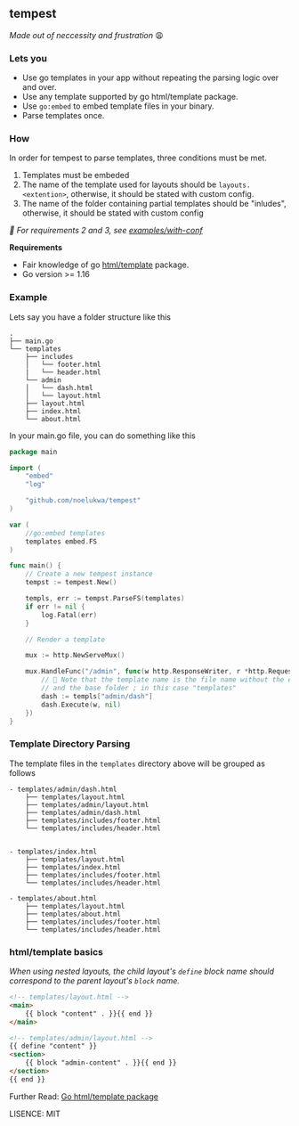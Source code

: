 ## tempest 
*Made out of neccessity and frustration* 😩

### Lets you
- Use go templates in your app without repeating the parsing logic over and over.
- Use any template supported by go html/template package.
- Use `go:embed` to embed template files in your binary.
- Parse templates once.

### How
In order for tempest to parse templates, three conditions must be met.
1. Templates must be embeded 
2. The name of the template used for layouts should be `layouts.<extention>`, otherwise, it should be stated with custom config.
3. The name of the folder containing partial templates should be "inludes", otherwise, it should be stated with custom config

*📝 For requirements 2 and 3, see [examples/with-conf](https://github.com/noelukwa/tempest)*



**Requirements** 
- Fair knowledge of go [html/template](https://pkg.go.dev/html/template) package.
- Go version >= 1.16


### Example
Lets say you have a folder structure like this
```
.
├── main.go
└── templates
    ├── includes
    │   └── footer.html
    |   └── header.html
    └── admin
    │   └── dash.html
    │   └── layout.html
    ├── layout.html
    ├── index.html
    └── about.html
```

In your main.go file, you can do something like this
```go
package main

import (
    "embed"
    "log"

    "github.com/noelukwa/tempest"
)

var (
    //go:embed templates
    templates embed.FS
)

func main() {
    // Create a new tempest instance
    tempst := tempest.New()

    templs, err := tempst.ParseFS(templates)
    if err != nil {
        log.Fatal(err)
    }

    // Render a template

    mux := http.NewServeMux()

    mux.HandleFunc("/admin", func(w http.ResponseWriter, r *http.Request) {
        // 🚨 Note that the template name is the file name without the extension
        // and the base folder ; in this case "templates"
        dash := templs["admin/dash"]
        dash.Execute(w, nil)
    })
}
```

### Template Directory Parsing
The template files in the `templates` directory above will be grouped as follows

```
- templates/admin/dash.html
    ├── templates/layout.html
    ├── templates/admin/layout.html 
    ├── templates/admin/dash.html 
    ├── templates/includes/footer.html
    └── templates/includes/header.html


- templates/index.html
    ├── templates/layout.html
    ├── templates/index.html 
    ├── templates/includes/footer.html
    └── templates/includes/header.html

- templates/about.html
    ├── templates/layout.html
    ├── templates/about.html 
    ├── templates/includes/footer.html
    └── templates/includes/header.html

```

### html/template basics
*When using  nested layouts, the child layout's `define` block name should correspond to the parent layout's `block` name.*

```html
<!-- templates/layout.html -->
<main>
    {{ block "content" . }}{{ end }}
</main>
```
```html
<!-- templates/admin/layout.html -->
{{ define "content" }}
<section>
    {{ block "admin-content" . }}{{ end }}
</section>
{{ end }}
```

Further Read: [Go html/template package](https://pkg.go.dev/html/template)


LISENCE: MIT

